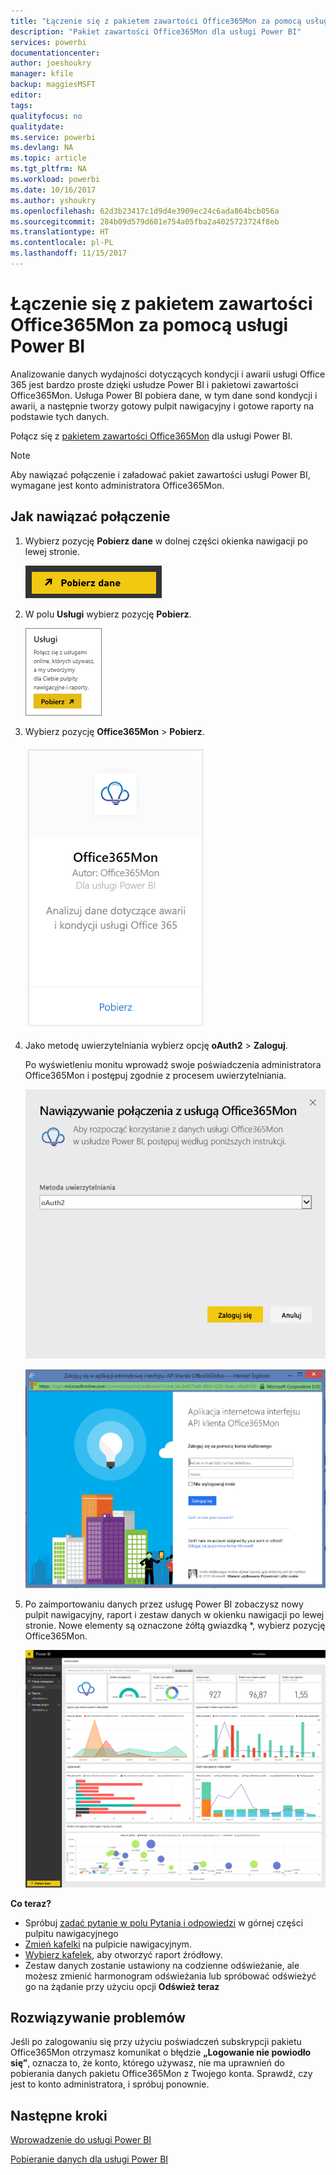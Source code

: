 ```yaml
---
title: "Łączenie się z pakietem zawartości Office365Mon za pomocą usługi Power BI"
description: "Pakiet zawartości Office365Mon dla usługi Power BI"
services: powerbi
documentationcenter: 
author: joeshoukry
manager: kfile
backup: maggiesMSFT
editor: 
tags: 
qualityfocus: no
qualitydate: 
ms.service: powerbi
ms.devlang: NA
ms.topic: article
ms.tgt_pltfrm: NA
ms.workload: powerbi
ms.date: 10/16/2017
ms.author: yshoukry
ms.openlocfilehash: 62d3b23417c1d9d4e3909ec24c6ada864bcb056a
ms.sourcegitcommit: 284b09d579d601e754a05fba2a4025723724f8eb
ms.translationtype: HT
ms.contentlocale: pl-PL
ms.lasthandoff: 11/15/2017
---
```

# <a name="connect-to-office365mon-with-power-bi"></a>Łączenie się z pakietem zawartości Office365Mon za pomocą usługi Power BI
Analizowanie danych wydajności dotyczących kondycji i awarii usługi Office 365 jest bardzo proste dzięki usłudze Power BI i pakietowi zawartości Office365Mon. Usługa Power BI pobiera dane, w tym dane sond kondycji i awarii, a następnie tworzy gotowy pulpit nawigacyjny i gotowe raporty na podstawie tych danych.

Połącz się z [pakietem zawartości Office365Mon](https://app.powerbi.com/groups/me/getdata/services/office365mon) dla usługi Power BI.

>[!NOTE]
>Aby nawiązać połączenie i załadować pakiet zawartości usługi Power BI, wymagane jest konto administratora Office365Mon.

## <a name="how-to-connect"></a>Jak nawiązać połączenie
1. Wybierz pozycję **Pobierz dane** w dolnej części okienka nawigacji po lewej stronie.
   
   ![](media/service-connect-to-office365mon/pbi_getdata.png)
2. W polu **Usługi** wybierz pozycję **Pobierz**.
   
   ![](media/service-connect-to-office365mon/pbi_getservices.png) 
3. Wybierz pozycję **Office365Mon** \> **Pobierz**.
   
   ![](media/service-connect-to-office365mon/o365mon.png)
4. Jako metodę uwierzytelniania wybierz opcję **oAuth2** \> **Zaloguj**.
   
   Po wyświetleniu monitu wprowadź swoje poświadczenia administratora Office365Mon i postępuj zgodnie z procesem uwierzytelniania.
   
   ![](media/service-connect-to-office365mon/creds.png)
   
   ![](media/service-connect-to-office365mon/creds2.png)
5. Po zaimportowaniu danych przez usługę Power BI zobaczysz nowy pulpit nawigacyjny, raport i zestaw danych w okienku nawigacji po lewej stronie. Nowe elementy są oznaczone żółtą gwiazdką \*, wybierz pozycję Office365Mon.
   
   ![](media/service-connect-to-office365mon/dashboard4.png)

**Co teraz?**

* Spróbuj [zadać pytanie w polu Pytania i odpowiedzi](service-q-and-a.md) w górnej części pulpitu nawigacyjnego
* [Zmień kafelki](service-dashboard-edit-tile.md) na pulpicie nawigacyjnym.
* [Wybierz kafelek](service-dashboard-tiles.md), aby otworzyć raport źródłowy.
* Zestaw danych zostanie ustawiony na codzienne odświeżanie, ale możesz zmienić harmonogram odświeżania lub spróbować odświeżyć go na żądanie przy użyciu opcji **Odśwież teraz**

## <a name="troubleshooting"></a>Rozwiązywanie problemów
Jeśli po zalogowaniu się przy użyciu poświadczeń subskrypcji pakietu Office365Mon otrzymasz komunikat o błędzie **„Logowanie nie powiodło się”**, oznacza to, że konto, którego używasz, nie ma uprawnień do pobierania danych pakietu Office365Mon z Twojego konta. Sprawdź, czy jest to konto administratora, i spróbuj ponownie.

## <a name="next-steps"></a>Następne kroki
[Wprowadzenie do usługi Power BI](service-get-started.md)

[Pobieranie danych dla usługi Power BI](service-get-data.md)

